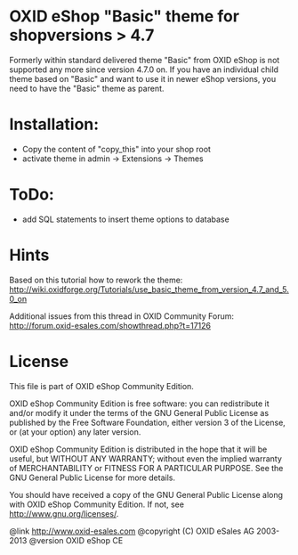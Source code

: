 OXID eShop "Basic" theme for shopversions > 4.7
====================
Formerly within standard delivered theme "Basic" from OXID eShop is not supported any more since version 4.7.0 on. 
If you have an individual child theme based on "Basic" and want to use it in newer eShop versions, you need to have the "Basic" theme as parent.
 
 Installation:
====================
 + Copy the content of "copy_this" into your shop root
 + activate theme in admin -> Extensions -> Themes
 
 
ToDo:
====================
 + add SQL statements to insert theme options to database
 

Hints
====================
Based on this tutorial how to rework the theme:
http://wiki.oxidforge.org/Tutorials/use_basic_theme_from_version_4.7_and_5.0_on

Additional issues from this thread in OXID Community Forum:
http://forum.oxid-esales.com/showthread.php?t=17126


License
====================
This file is part of OXID eShop Community Edition.
 
OXID eShop Community Edition is free software: you can redistribute it and/or modify
it under the terms of the GNU General Public License as published by
the Free Software Foundation, either version 3 of the License, or
(at your option) any later version.
 
OXID eShop Community Edition is distributed in the hope that it will be useful,
but WITHOUT ANY WARRANTY; without even the implied warranty of
MERCHANTABILITY or FITNESS FOR A PARTICULAR PURPOSE.  See the
GNU General Public License for more details.
 
You should have received a copy of the GNU General Public License
along with OXID eShop Community Edition.  If not, see <http://www.gnu.org/licenses/>.
 
 @link      http://www.oxid-esales.com
 @copyright (C) OXID eSales AG 2003-2013
 @version OXID eShop CE